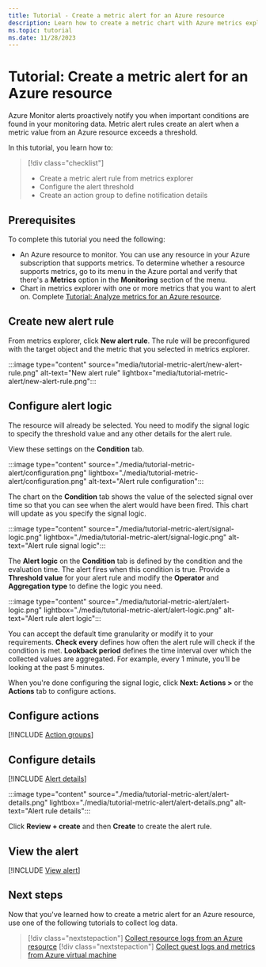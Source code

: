 ```yaml
---
title: Tutorial - Create a metric alert for an Azure resource
description: Learn how to create a metric chart with Azure metrics explorer.
ms.topic: tutorial
ms.date: 11/28/2023
---
```


# Tutorial: Create a metric alert for an Azure resource
Azure Monitor alerts proactively notify you when important conditions are found in your monitoring data. Metric alert rules create an alert when a metric value from an Azure resource exceeds a threshold.

In this tutorial, you learn how to:

> [!div class="checklist"]
> * Create a metric alert rule from metrics explorer
> * Configure the alert threshold
> * Create an action group to define notification details

## Prerequisites
To complete this tutorial you need the following: 

- An Azure resource to monitor. You can use any resource in your Azure subscription that supports metrics. To determine whether a resource supports metrics, go to its menu in the Azure portal and verify that there's a **Metrics** option in the **Monitoring** section of the menu.
- Chart in metrics explorer with one or more metrics that you want to alert on. Complete [Tutorial: Analyze metrics for an Azure resource](../essentials/tutorial-metrics.md).

## Create new alert rule
From metrics explorer, click **New alert rule**. The rule will be preconfigured with the target object and the metric that you selected in metrics explorer.

:::image type="content" source="media/tutorial-metric-alert/new-alert-rule.png" alt-text="New alert rule" lightbox="media/tutorial-metric-alert/new-alert-rule.png":::

## Configure alert logic
The resource will already be selected. You need to modify the signal logic to specify the threshold value and any other details for the alert rule. 

View these settings on the **Condition** tab. 

:::image type="content" source="./media/tutorial-metric-alert/configuration.png" lightbox="./media/tutorial-metric-alert/configuration.png" alt-text="Alert rule configuration":::

The chart on the **Condition** tab shows the value of the selected signal over time so that you can see when the alert would have been fired. This chart will update as you specify the signal logic.

:::image type="content" source="./media/tutorial-metric-alert/signal-logic.png" lightbox="./media/tutorial-metric-alert/signal-logic.png" alt-text="Alert rule signal logic":::

The **Alert logic** on the **Condition** tab is defined by the condition and the evaluation time. The alert fires when this condition is true. Provide a **Threshold value** for your alert rule and modify the **Operator** and **Aggregation type** to define the logic you need.

:::image type="content" source="./media/tutorial-metric-alert/alert-logic.png" lightbox="./media/tutorial-metric-alert/alert-logic.png" alt-text="Alert rule alert logic":::

You can accept the default time granularity or modify it to your requirements. **Check every** defines how often the alert rule will check if the condition is met. **Lookback period** defines the time interval over which the collected values are aggregated. For example, every 1 minute, you’ll be looking at the past 5 minutes.

When you're done configuring the signal logic, click **Next: Actions >** or the **Actions** tab to configure actions.

## Configure actions
[!INCLUDE [Action groups](../../../includes/azure-monitor-tutorial-action-group.md)]

## Configure details
[!INCLUDE [Alert details](../../../includes/azure-monitor-tutorial-alert-details.md)]

:::image type="content" source="./media/tutorial-metric-alert/alert-details.png" lightbox="./media/tutorial-metric-alert/alert-details.png" alt-text="Alert rule details":::


Click **Review + create** and then **Create** to create the alert rule.


## View the alert
[!INCLUDE [View alert](../../../includes/azure-monitor-tutorial-view-alert.md)]


## Next steps
Now that you've learned how to create a metric alert for an Azure resource, use one of the following tutorials to collect log data.

> [!div class="nextstepaction"]
> [Collect resource logs from an Azure resource](../essentials/tutorial-resource-logs.md)
> [!div class="nextstepaction"]
> [Collect guest logs and metrics from Azure virtual machine](../vm/tutorial-monitor-vm-guest.md)